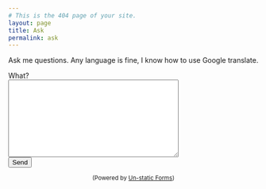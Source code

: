 ```yaml
---
# This is the 404 page of your site.
layout: page
title: Ask
permalink: ask
---
```


Ask me questions. Any language is fine, I know how to use Google translate.

<body>
<form method="post" action="https://forms.un-static.com/forms/18d38e6b8df141e1731b2ba2c48db200121d610d">
  <div class="form-group row">
    <label for="message" class="col-4 col-form-label">What?</label>
    <div class="col-8">
      <textarea id="message" name="message" cols="40" rows="10" required="required" class="form-control"></textarea>
    </div>
  </div>
  <div class="form-group row">
    <div class="offset-4 col-8">
      <button name="submit" type="submit" class="btn btn-primary">Send</button>
    </div>
  </div>
</form>
<div align="center">
  <p><small>(Powered by <a rel="nofollow" href="Un-static Forms">Un-static Forms</a>)</small></p>
</div>
</body>